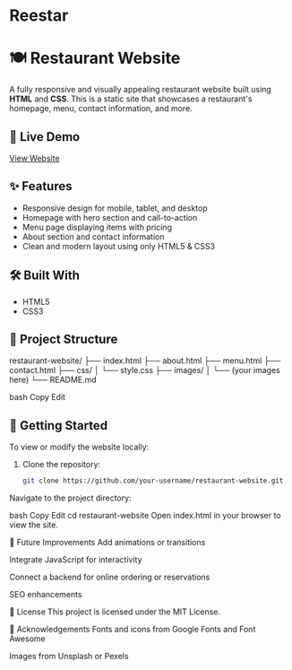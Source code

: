 # Reestar
# 🍽️ Restaurant Website

A fully responsive and visually appealing restaurant website built using **HTML** and **CSS**. This is a static site that showcases a restaurant's homepage, menu, contact information, and more.

## 🔗 Live Demo

[View Website](https://madhumitha7528.github.io/Reestar/)  

## ✨ Features

- Responsive design for mobile, tablet, and desktop
- Homepage with hero section and call-to-action
- Menu page displaying items with pricing
- About section and contact information
- Clean and modern layout using only HTML5 & CSS3

## 🛠️ Built With

- HTML5
- CSS3

## 📁 Project Structure

restaurant-website/
├── index.html
├── about.html
├── menu.html
├── contact.html
├── css/
│ └── style.css
├── images/
│ └── (your images here)
└── README.md

bash
Copy
Edit

## 🚀 Getting Started

To view or modify the website locally:

1. Clone the repository:
   ```bash
   git clone https://github.com/your-username/restaurant-website.git
Navigate to the project directory:

bash
Copy
Edit
cd restaurant-website
Open index.html in your browser to view the site.

📌 Future Improvements
Add animations or transitions

Integrate JavaScript for interactivity

Connect a backend for online ordering or reservations

SEO enhancements

📄 License
This project is licensed under the MIT License.

🙌 Acknowledgements
Fonts and icons from Google Fonts and Font Awesome

Images from Unsplash or Pexels
